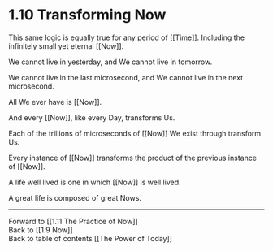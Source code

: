 # 1.10 Transforming Now

This same logic is equally true for any period of [[Time]]. Including the infinitely small yet eternal [[Now]].  

We cannot live in yesterday, and We cannot live in tomorrow.  

We cannot live in the last microsecond, and We cannot live in the next microsecond.  

All We ever have is [[Now]].  

And every [[Now]], like every Day, transforms Us.  

Each of the trillions of microseconds of [[Now]] We exist through transform Us.  

Every instance of [[Now]] transforms the product of the previous instance of [[Now]].  

A life well lived is one in which [[Now]] is well lived.  

A great life is composed of great Nows.  

___

Forward to [[1.11 The Practice of Now]]  
Back to [[1.9 Now]]  
Back to table of contents [[The Power of Today]]  